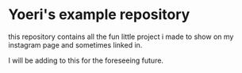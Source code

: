 # Yoeri's example repository

this repository contains all the fun little project i made to show on 
my instagram page and sometimes linked in.

I will be adding to this for the foreseeing future.
